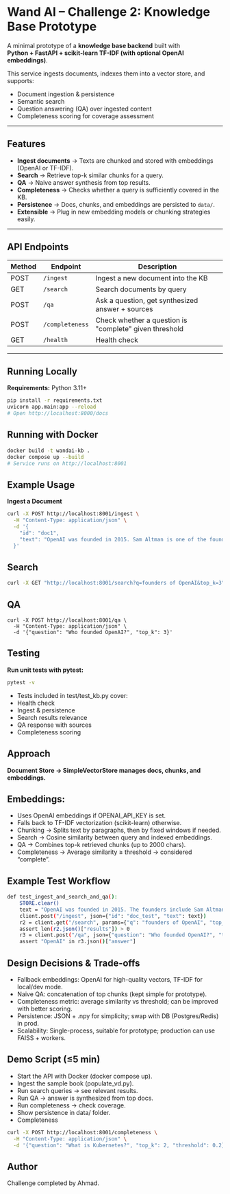 # Wand AI – Challenge 2: Knowledge Base Prototype

A minimal prototype of a **knowledge base backend** built with  
**Python + FastAPI + scikit-learn TF-IDF (with optional OpenAI embeddings)**.  

This service ingests documents, indexes them into a vector store, and supports:
- Document ingestion & persistence
- Semantic search
- Question answering (QA) over ingested content
- Completeness scoring for coverage assessment

---

## Features

- **Ingest documents** → Texts are chunked and stored with embeddings (OpenAI or TF-IDF).
- **Search** → Retrieve top-k similar chunks for a query.
- **QA** → Naive answer synthesis from top results.
- **Completeness** → Checks whether a query is sufficiently covered in the KB.
- **Persistence** → Docs, chunks, and embeddings are persisted to `data/`.
- **Extensible** → Plug in new embedding models or chunking strategies easily.

---

## API Endpoints

| Method | Endpoint        | Description |
|--------|-----------------|-------------|
| POST   | `/ingest`       | Ingest a new document into the KB |
| GET    | `/search`       | Search documents by query |
| POST   | `/qa`           | Ask a question, get synthesized answer + sources |
| POST   | `/completeness` | Check whether a question is "complete" given threshold |
| GET    | `/health`       | Health check |

---

## Running Locally

**Requirements:** Python 3.11+

```bash
pip install -r requirements.txt
uvicorn app.main:app --reload
# Open http://localhost:8000/docs
```
## Running with Docker
```bash
docker build -t wandai-kb .
docker compose up --build
# Service runs on http://localhost:8001
```
## Example Usage
**Ingest a Document**
```bash
curl -X POST http://localhost:8001/ingest \
  -H "Content-Type: application/json" \
  -d '{
    "id": "doc1",
    "text": "OpenAI was founded in 2015. Sam Altman is one of the founders."
  }'
```
## Search
```bash
curl -X GET "http://localhost:8001/search?q=founders of OpenAI&top_k=3"
```
## QA
```
curl -X POST http://localhost:8001/qa \
  -H "Content-Type: application/json" \
  -d '{"question": "Who founded OpenAI?", "top_k": 3}'
```

## Testing

**Run unit tests with pytest:**
```bash
pytest -v
```
* Tests included in test/test_kb.py cover:
* Health check
* Ingest & persistence
* Search results relevance
* QA response with sources
* Completeness scoring

## Approach

**Document Store → SimpleVectorStore manages docs, chunks, and embeddings.**

## Embeddings:

* Uses OpenAI embeddings if OPENAI_API_KEY is set.
* Falls back to TF-IDF vectorization (scikit-learn) otherwise.
* Chunking → Splits text by paragraphs, then by fixed windows if needed.
* Search → Cosine similarity between query and indexed embeddings.
* QA → Combines top-k retrieved chunks (up to 2000 chars).
* Completeness → Average similarity ≥ threshold → considered “complete”.

## Example Test Workflow
```bash
def test_ingest_and_search_and_qa():
    STORE.clear()
    text = "OpenAI was founded in 2015. The founders include Sam Altman."
    client.post("/ingest", json={"id": "doc_test", "text": text})
    r2 = client.get("/search", params={"q": "founders of OpenAI", "top_k": 3})
    assert len(r2.json()["results"]) > 0
    r3 = client.post("/qa", json={"question": "Who founded OpenAI?", "top_k": 3})
    assert "OpenAI" in r3.json()["answer"]
```
## Design Decisions & Trade-offs

* Fallback embeddings: OpenAI for high-quality vectors, TF-IDF for local/dev mode.
* Naive QA: concatenation of top chunks (kept simple for prototype).
* Completeness metric: average similarity vs threshold; can be improved with better scoring.
* Persistence: JSON + .npy for simplicity; swap with DB (Postgres/Redis) in prod.
* Scalability: Single-process, suitable for prototype; production can use FAISS + workers.

## Demo Script (≤5 min)

* Start the API with Docker (docker compose up).
* Ingest the sample book (populate_vd.py).
* Run search queries → see relevant results.
* Run QA → answer is synthesized from top docs.
* Run completeness → check coverage.
* Show persistence in data/ folder. 
* Completeness
```bash
curl -X POST http://localhost:8001/completeness \
  -H "Content-Type: application/json" \
  -d '{"question": "What is Kubernetes?", "top_k": 2, "threshold": 0.2}'
```

## Author
Challenge completed by Ahmad.